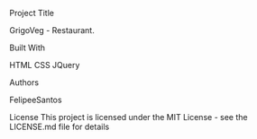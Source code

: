 Project Title

GrigoVeg - Restaurant.

Built With

HTML
CSS
JQuery

Authors

FelipeeSantos

License
This project is licensed under the MIT License - see the LICENSE.md file for details




